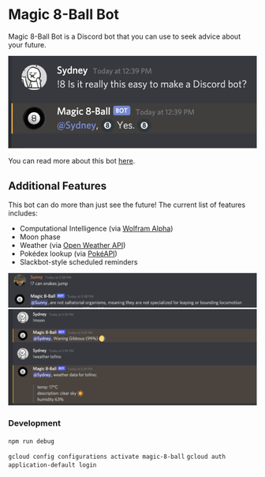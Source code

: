 # Magic 8-Ball Bot

Magic 8-Ball Bot is a Discord bot that you can use to seek advice about your future.

![easy peasy](https://github.com/sydney-sisco/magic-8-ball/blob/main/docs/scry.png?raw=true)

You can read more about this bot [here](https://sydney-sisco.medium.com/build-and-host-your-first-discord-bot-using-node-js-and-aws-20607585b6e3).

## Additional Features

This bot can do more than just see the future! The current list of features includes:
- Computational Intelligence (via [Wolfram Alpha](https://www.wolframalpha.com))
- Moon phase
- Weather (via [Open Weather API](https://openweathermap.org/api))
- Pokédex lookup (via [PokéAPI](https://pokeapi.co))
- Slackbot-style scheduled reminders

![can snakes jump?](https://github.com/sydney-sisco/magic-8-ball/blob/main/docs/snek.png?raw=true)
![features](https://github.com/sydney-sisco/magic-8-ball/blob/main/docs/features.png?raw=true)

### Development

`npm run debug`

`gcloud config configurations activate magic-8-ball`
`gcloud auth application-default login`
